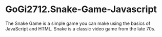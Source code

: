 # GoGi2712.Snake-Game-Javascript
The Snake Game is a simple game you can make using the basics of JavaScript and HTML. Snake is a classic video game from the late 70s.
